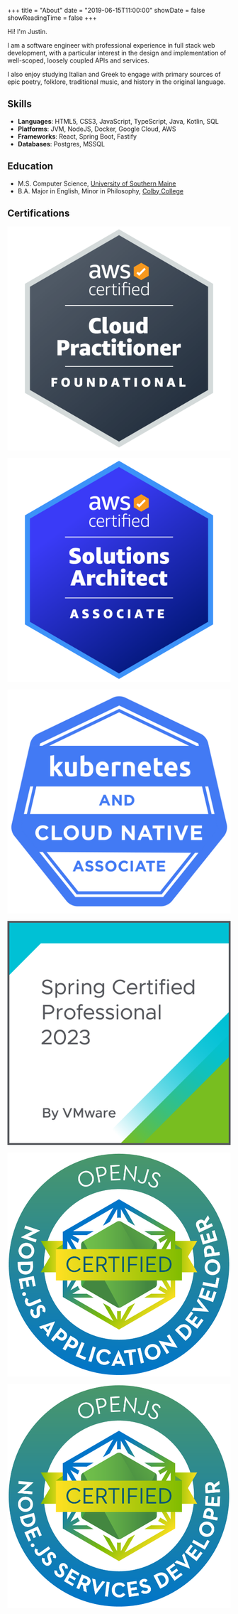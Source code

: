 +++
title = "About"
date = "2019-06-15T11:00:00"
showDate = false
showReadingTime = false
+++

<span class="text-4xl">Hi! I'm Justin.</span>

I am a software engineer with professional experience in full stack web development, with a particular interest in the design and implementation of well-scoped, loosely coupled APIs and services.

I also enjoy studying Italian and Greek to engage with primary sources of epic poetry, folklore, traditional music, and history in the original language.

## Skills

- **Languages**: HTML5, CSS3, JavaScript, TypeScript, Java, Kotlin, SQL
- **Platforms**: JVM, NodeJS, Docker, Google Cloud, AWS
- **Frameworks**: React, Spring Boot, Fastify
- **Databases**: Postgres, MSSQL

## Education

- M.S. Computer Science, [University of Southern Maine](https://usm.maine.edu/)
- B.A. Major in English, Minor in Philosophy, [Colby College](https://www.colby.edu/)


## Certifications

<div class="certifications">

[![AWS Certified Cloud Practicioner Certification](/img/aws-certified-cloud-practitioner.png)](https://www.credly.com/badges/33b5ac22-dff2-4286-9c75-72164b179c71/public_url)

[![AWS Certified Solutions Architect Associate Certification](/img/aws-certified-solutions-architect-associate.png)](https://www.credly.com/badges/182de53e-a6d2-4f13-851e-768f7ccd7da5/public_url)

[![Kubernetes and Cloud Native Associate Certification](/img/kcna-kubernetes-and-cloud-native-associate.png)](https://www.credly.com/badges/4b5cfeac-a459-43ed-9f23-126fa03cdf99/public_url)

</div>

<div class="certifications">

[![Spring Certified Professional 2023](/img/spring-certified-professional-2023.png)](https://www.credly.com/badges/f4da4927-047a-4efe-be21-27e96f74db60/public_url)

[![OpenJS NodeJS Application Developer Certification](/img/jsnad-openjs-node-js-application-developer.png)](https://www.credly.com/badges/cec277c4-e085-46b1-bc1b-90779e37910f/public_url)

[![OpenJS NodeJS Services Developer Certification](/img/jsnsd-openjs-node-js-services-developer.png)](https://www.credly.com/badges/54f4003b-f18e-4397-92e2-0c7bcfd5e16b/public_url)

</div>

